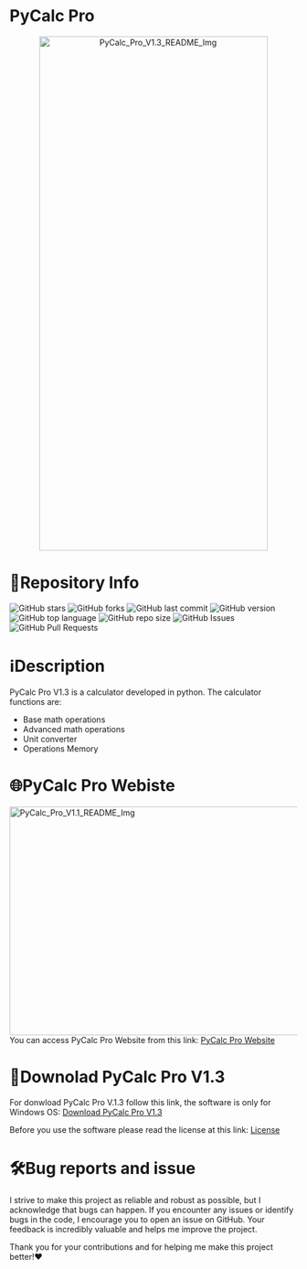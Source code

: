 # PyCalc Pro 
<div align="center">
  <img src="https://github.com/user-attachments/assets/e09b2174-3ebd-4eda-a58d-b1aadbe045cf" alt="PyCalc_Pro_V1.3_README_Img" width="400" height="900">
</div>

# 📁Repository Info
![GitHub stars](https://img.shields.io/github/stars/Lorydima/PyCalcPro)
![GitHub forks](https://img.shields.io/github/forks/Lorydima/PyCalcPro)
![GitHub last commit](https://img.shields.io/github/last-commit/Lorydima/PyCalcPro)
![GitHub version](https://img.shields.io/github/v/release/Lorydima/PyCalcPro)
![GitHub top language](https://img.shields.io/github/languages/top/Lorydima/PyCalcPro)
![GitHub repo size](https://img.shields.io/github/repo-size/Lorydima/PyCalcPro)
![GitHub Issues](https://img.shields.io/github/issues/Lorydima/PyCalcPro)
![GitHub Pull Requests](https://img.shields.io/github/issues-pr/Lorydima/PyCalcPro)

# ℹ️Description
PyCalc Pro V1.3 is a calculator developed in python. The calculator functions are:
- Base math operations
- Advanced math operations
- Unit converter
- Operations Memory 

# 🌐PyCalc Pro Webiste
<img src="https://github.com/user-attachments/assets/3ae21379-618f-4b04-9158-7047ea394874" alt="PyCalc_Pro_V1.1_README_Img" width="1200" height="400">
You can access PyCalc Pro Website from this link: <a href="https://lorydima.github.io/PyCalcPro/" target="_blank">PyCalc Pro Website</a>

# 💾Downolad PyCalc Pro V1.3
For donwload PyCalc Pro V.1.3 follow this link, the software is only for Windows OS:
<a href="https://github.com/Lorydima/PyCalcPro/releases/download/RelasesV1.3/PyCalc_Pro_V1.3_Windows.zip" download>Download PyCalc Pro V1.3</a>

Before you use the software please read the license at this link: <a href="https://github.com/Lorydima/PyCalcPro?tab=License-1-ov-file#">License</a>

# 🛠️Bug reports and issue
I strive to make this project as reliable and robust as possible, but I acknowledge that bugs can happen. If you encounter any issues or identify bugs in the code, I encourage you to open an issue on GitHub. Your feedback is incredibly valuable and helps me improve the project.

Thank you for your contributions and for helping me make this project better!❤️
